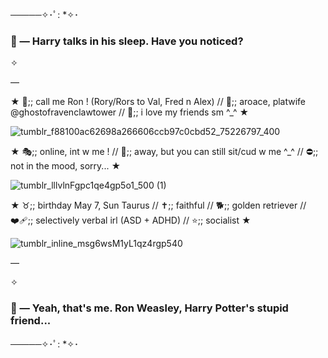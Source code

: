 ─────✧･ﾟ: *✧･
### 🦁 — Harry talks in his sleep. Have you noticed?

✧

—

★ 👑;; call me Ron ! (Rory/Rors to Val, Fred n Alex) // 🌻;; aroace, platwife @ghostofravenclawtower // 💞;; i love my friends sm ^_^ ★

![tumblr_f88100ac62698a266606ccb97c0cbd52_75226797_400](https://github.com/user-attachments/assets/b929cb3c-d134-4834-b7ec-faea19efc9a1)


★ 🎭;; online, int w me ! //
🌙;; away, but you can still sit/cud w me ^_^ //
⛔;; not in the mood, sorry... ★

![tumblr_lllvlnFgpc1qe4gp5o1_500 (1)](https://github.com/user-attachments/assets/f8374940-2885-4596-8a25-c10fcbe584f8)


★ ♉;; birthday May 7, Sun Taurus // ✝️;; faithful // 🐕;; golden retriever // ❤️‍🩹;; selectively verbal irl (ASD + ADHD) // ⭐;; socialist ★

![tumblr_inline_msg6wsM1yL1qz4rgp540](https://github.com/user-attachments/assets/6a125890-554f-4de3-89a4-8ff788cb0d08)

—

✧

### 🦁 — Yeah, that's me. Ron Weasley, Harry Potter's stupid friend...
─────✧･ﾟ: *✧･
